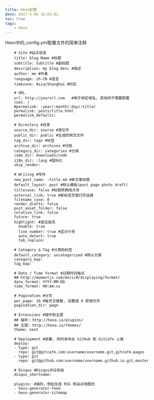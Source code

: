```yaml
---
title: Hexo配置
date: 2017-5-05 16:03:01
toc: true
tags:
    - Hexo
---
```

Hexo中的_config.yml配置文件的简单注释
<!--more-->

        # Site #站点信息
        title: blog Name #标题
        subtitle: Subtitle #副标题
        description: my blog desc #描述
        author: me #作者
        language: zh-CN #语言
        timezone: Asia/Shanghai #时区
        
        # URL
        url: http://yoururl.com   #用于绑定域名, 其他的不需要配置
        root: /
        #permalink: :year/:month/:day/:title/
        permalink: posts/title.html
        permalink_defaults:
        
        # Directory #目录
        source_dir: source #源文件
        public_dir: public #生成的网页文件
        tag_dir: tags #标签
        archive_dir: archives #归档
        category_dir: categories #分类
        code_dir: downloads/code
        i18n_dir: :lang #国际化
        skip_render:
        
        # Writing #写作
        new_post_name: :title.md #新文章标题
        default_layout: post #默认模板(post page photo draft)
        titlecase: false #标题转换成大写
        external_link: true #新标签页里打开连接
        filename_case: 0
        render_drafts: false
        post_asset_folder: false
        relative_link: false
        future: true
        highlight: #语法高亮
          enable: true
          line_number: true #显示行号
          auto_detect: true
          tab_replace:
        
        # Category & Tag #分类和标签
        default_category: uncategorized #默认分类
        category_map:
        tag_map:
        
        # Date / Time format #日期时间格式
        ## http://momentjs.com/docs/#/displaying/format/
        date_format: YYYY-MM-DD
        time_format: HH:mm:ss
        
        # Pagination #分页
        per_page: 10 #每页文章数, 设置成 0 禁用分页
        pagination_dir: page
        
        # Extensions #插件和主题
        ## 插件: http://hexo.io/plugins/
        ## 主题: http://hexo.io/themes/
        theme: next
        
        # Deployment #部署, 同时发布在 GitHub 和 GitCafe 上面
        deploy:
        - type: git
          repo: git@gitcafe.com:username/username.git,gitcafe-pages
        - type: git
          repo: git@github.com:username/username.github.io.git,master
        
        # Disqus #Disqus评论系统
        disqus_shortname: 
        
        plugins: #插件，例如生成 RSS 和站点地图的
        - hexo-generator-feed
        - hexo-generator-sitemap
